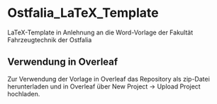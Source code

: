 # Ostfalia_LaTeX_Template
LaTeX-Template in Anlehnung an die Word-Vorlage der Fakultät Fahrzeugtechnik der Ostfalia

## Verwendung in Overleaf
Zur Verwendung der Vorlage in Overleaf das Repository als zip-Datei herunterladen und in Overleaf über New Project -> Upload Project hochladen.
